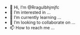 - 👋 Hi, I’m @Rragulbhjmjfc
- 👀 I’m interested in ...
- 🌱 I’m currently learning ...
- 💞️ I’m looking to collaborate on ...
- 📫 How to reach me ...

<!---
Rragulbhjmjfc/Rragulbhjmjfc is a ✨ special ✨ repository because its `README.md` (this file) appears on your GitHub profile.
You can click the Preview link to take a look at your changes.
--->
